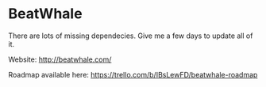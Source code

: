 # BeatWhale


There are lots of missing dependecies. Give me a few days to update all of it.



Website: http://beatwhale.com/

Roadmap available here: https://trello.com/b/IBsLewFD/beatwhale-roadmap
